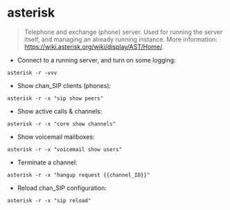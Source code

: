 # asterisk

> Telephone and exchange (phone) server.
> Used for running the server itself, and managing an already running instance.
> More information: <https://wiki.asterisk.org/wiki/display/AST/Home/>.

- Connect to a running server, and turn on some logging:

`asterisk -r -vvv`

- Show chan_SIP clients (phones):

`asterisk -r -x "sip show peers"`

- Show active calls & channels:

`asterisk -r -x "core show channels"`

- Show voicemail mailboxes:

`asterisk -r -x "voicemail show users"`

- Terminate a channel:

`asterisk -r -x "hangup request {{channel_ID}}"`

- Reload chan_SIP configuration:

`asterisk -r -x "sip reload"`
